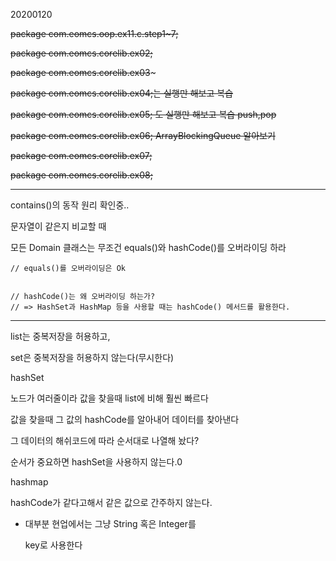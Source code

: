 20200120



~~package com.eomcs.oop.ex11.c.step1~7;~~

~~package com.eomcs.corelib.ex02;~~ 

~~package com.eomcs.corelib.ex03~~~

~~package com.eomcs.corelib.ex04;는 실행만 해보고 복습~~

~~package com.eomcs.corelib.ex05; 도 실행만 해보고 복습 push,pop~~

~~package com.eomcs.corelib.ex06; ArrayBlockingQueue 알아보기~~

~~package com.eomcs.corelib.ex07;~~ 

~~package com.eomcs.corelib.ex08;~~ 



-----

contains()의 동작 원리 확인중..

문자열이 같은지 비교할 때

모든 Domain 클래스는 무조건 equals()와 hashCode()를 오버라이딩 하라

    // equals()를 오버라이딩은 Ok
    
    
    // hashCode()는 왜 오버라이딩 하는가?
    // => HashSet과 HashMap 등을 사용할 때는 hashCode() 메서드를 활용한다.
--------



list는 중복저장을 허용하고,

set은 중복저장을 허용하지 않는다(무시한다)





hashSet

노드가 여러줄이라 값을 찾을때 list에 비해 훨씬 빠르다

값을 찾을때 그 값의 hashCode를 알아내어 데이터를 찾아낸다

그 데이터의 해쉬코드에 따라 순서대로 나열해 놨다?

순서가 중요하면 hashSet을 사용하지 않는다.0



hashmap

hashCode가 같다고해서 같은 값으로 간주하지 않는다.

- 대부분 현업에서는 그냥 String 혹은 Integer를 

  key로 사용한다